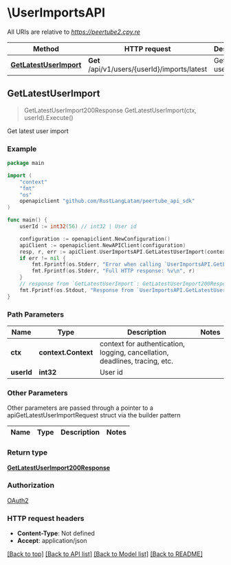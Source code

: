 # \UserImportsAPI

All URIs are relative to *https://peertube2.cpy.re*

Method | HTTP request | Description
------------- | ------------- | -------------
[**GetLatestUserImport**](UserImportsAPI.md#GetLatestUserImport) | **Get** /api/v1/users/{userId}/imports/latest | Get latest user import



## GetLatestUserImport

> GetLatestUserImport200Response GetLatestUserImport(ctx, userId).Execute()

Get latest user import



### Example

```go
package main

import (
	"context"
	"fmt"
	"os"
	openapiclient "github.com/RustLangLatam/peertube_api_sdk"
)

func main() {
	userId := int32(56) // int32 | User id

	configuration := openapiclient.NewConfiguration()
	apiClient := openapiclient.NewAPIClient(configuration)
	resp, r, err := apiClient.UserImportsAPI.GetLatestUserImport(context.Background(), userId).Execute()
	if err != nil {
		fmt.Fprintf(os.Stderr, "Error when calling `UserImportsAPI.GetLatestUserImport``: %v\n", err)
		fmt.Fprintf(os.Stderr, "Full HTTP response: %v\n", r)
	}
	// response from `GetLatestUserImport`: GetLatestUserImport200Response
	fmt.Fprintf(os.Stdout, "Response from `UserImportsAPI.GetLatestUserImport`: %v\n", resp)
}
```

### Path Parameters


Name | Type | Description  | Notes
------------- | ------------- | ------------- | -------------
**ctx** | **context.Context** | context for authentication, logging, cancellation, deadlines, tracing, etc.
**userId** | **int32** | User id | 

### Other Parameters

Other parameters are passed through a pointer to a apiGetLatestUserImportRequest struct via the builder pattern


Name | Type | Description  | Notes
------------- | ------------- | ------------- | -------------


### Return type

[**GetLatestUserImport200Response**](GetLatestUserImport200Response.md)

### Authorization

[OAuth2](../README.md#OAuth2)

### HTTP request headers

- **Content-Type**: Not defined
- **Accept**: application/json

[[Back to top]](#) [[Back to API list]](../README.md#documentation-for-api-endpoints)
[[Back to Model list]](../README.md#documentation-for-models)
[[Back to README]](../README.md)

